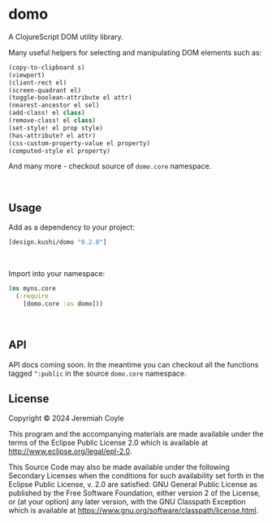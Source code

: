 # domo

A ClojureScript DOM utility library.

Many useful helpers for selecting and manipulating DOM elements such as:

```Clojure
(copy-to-clipboard s)
(viewport)
(client-rect el)
(screen-quadrant el)
(toggle-boolean-attribute el attr)
(nearest-ancestor el sel)
(add-class! el class)
(remove-class! el class)
(set-style! el prop style)
(has-attribute? el attr)
(css-custom-property-value el property)
(computed-style el property)
```
And many more - checkout source of `domo.core` namespace. 

<br>

## Usage
Add as a dependency to your project:

```clojure
[design.kushi/domo "0.2.0"]
```
<br>

Import into your namespace:

```clojure
(ns myns.core
  (:require
    [domo.core :as domo]))
```
<br>

## API
API docs coming soon. In the meantime you can checkout all the functions tagged `^:public` in the source `domo.core` namespace. 

## License

Copyright © 2024 Jeremiah Coyle

This program and the accompanying materials are made available under the
terms of the Eclipse Public License 2.0 which is available at
http://www.eclipse.org/legal/epl-2.0.

This Source Code may also be made available under the following Secondary
Licenses when the conditions for such availability set forth in the Eclipse
Public License, v. 2.0 are satisfied: GNU General Public License as published by
the Free Software Foundation, either version 2 of the License, or (at your
option) any later version, with the GNU Classpath Exception which is available
at https://www.gnu.org/software/classpath/license.html.

